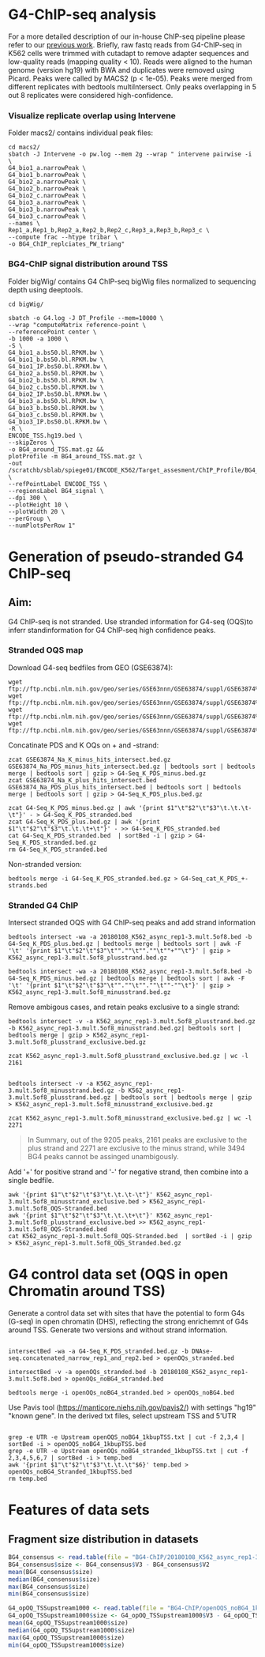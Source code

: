 # G4-ChIP-seq analysis
For a more detailed description of our in-house ChIP-seq pipeline please refer to our [previous work](https://github.com/sblab-bioinformatics/dna-secondary-struct-chrom-lands/blob/master/Methods.md).
Briefly, raw fastq reads from G4-ChIP-seq in K562 cells were trimmed with cutadapt to remove adapter sequences and low-quality reads (mapping quality < 10). Reads were aligned to the human genome (version hg19) with BWA and duplicates were removed using Picard. Peaks were called by MACS2 (p < 1e-05). Peaks were merged from different replicates with bedtools multiIntersect. Only peaks overlapping in 5 out 8 replicates were considered high-confidence. 

### Visualize replicate overlap using Intervene
Folder macs2/ contains individual peak files:
```
cd macs2/
sbatch -J Intervene -o pw.log --mem 2g --wrap " intervene pairwise -i \
G4_bio1_a.narrowPeak \
G4_bio1_b.narrowPeak \
G4_bio2_a.narrowPeak \
G4_bio2_b.narrowPeak \
G4_bio2_c.narrowPeak \
G4_bio3_a.narrowPeak \
G4_bio3_b.narrowPeak \
G4_bio3_c.narrowPeak \
--names \
Rep1_a,Rep1_b,Rep2_a,Rep2_b,Rep2_c,Rep3_a,Rep3_b,Rep3_c \
--compute frac --htype tribar \
-o BG4_ChIP_replciates_PW_triang"
```

### BG4-ChIP signal distribution around TSS
Folder bigWig/ contains G4 ChIP-seq bigWig files normalized to sequencing depth using deeptools.
```
cd bigWig/

sbatch -o G4.log -J DT_Profile --mem=10000 \
--wrap "computeMatrix reference-point \
--referencePoint center \
-b 1000 -a 1000 \
-S \
G4_bio1_a.bs50.bl.RPKM.bw \
G4_bio1_b.bs50.bl.RPKM.bw \
G4_bio1_IP.bs50.bl.RPKM.bw \
G4_bio2_a.bs50.bl.RPKM.bw \
G4_bio2_b.bs50.bl.RPKM.bw \
G4_bio2_c.bs50.bl.RPKM.bw \
G4_bio2_IP.bs50.bl.RPKM.bw \
G4_bio3_a.bs50.bl.RPKM.bw \
G4_bio3_b.bs50.bl.RPKM.bw \
G4_bio3_c.bs50.bl.RPKM.bw \
G4_bio3_IP.bs50.bl.RPKM.bw \
-R \
ENCODE_TSS.hg19.bed \
--skipZeros \
-o BG4_around_TSS.mat.gz && 
plotProfile -m BG4_around_TSS.mat.gz \
-out /scratchb/sblab/spiege01/ENCODE_K562/Target_assesment/ChIP_Profile/BG4_features/BG4_around_TSS.pdf \
--refPointLabel ENCODE_TSS \
--regionsLabel BG4_signal \
--dpi 300 \
--plotHeight 10 \
--plotWidth 20 \
--perGroup \
--numPlotsPerRow 1"
```


# Generation of pseudo-stranded G4 ChIP-seq 
## Aim:
G4 ChIP-seq is not stranded. Use stranded information for G4-seq (OQS)to inferr standinformation for G4 ChIP-seq high confidence peaks.

### Stranded OQS map

Download G4-seq bedfiles from GEO (GSE63874):

```
wget ftp://ftp.ncbi.nlm.nih.gov/geo/series/GSE63nnn/GSE63874/suppl/GSE63874%5FNa%5FK%5Fminus%5Fhits%5Fintersect%2Ebed%2Egz
wget ftp://ftp.ncbi.nlm.nih.gov/geo/series/GSE63nnn/GSE63874/suppl/GSE63874%5FNa%5FPDS%5Fminus%5Fhits%5Fintersect%2Ebed%2Egz
wget ftp://ftp.ncbi.nlm.nih.gov/geo/series/GSE63nnn/GSE63874/suppl/GSE63874%5FNa%5FPDS%5Fplus%5Fhits%5Fintersect%2Ebed%2Egz
wget ftp://ftp.ncbi.nlm.nih.gov/geo/series/GSE63nnn/GSE63874/suppl/GSE63874%5FNa%5FK%5Fplus%5Fhits%5Fintersect%2Ebed%2Egz
```

Concatinate PDS and K OQs on + and -strand:
```
zcat GSE63874_Na_K_minus_hits_intersect.bed.gz GSE63874_Na_PDS_minus_hits_intersect.bed.gz | bedtools sort | bedtools merge | bedtools sort | gzip > G4-Seq_K_PDS_minus.bed.gz
zcat GSE63874_Na_K_plus_hits_intersect.bed  GSE63874_Na_PDS_plus_hits_intersect.bed | bedtools sort | bedtools merge | bedtools sort | gzip > G4-Seq_K_PDS_plus.bed.gz

zcat G4-Seq_K_PDS_minus.bed.gz | awk '{print $1"\t"$2"\t"$3"\t.\t.\t-\t"}' - > G4-Seq_K_PDS_stranded.bed
zcat G4-Seq_K_PDS_plus.bed.gz | awk '{print $1"\t"$2"\t"$3"\t.\t.\t+\t"}' - >> G4-Seq_K_PDS_stranded.bed
cat G4-Seq_K_PDS_stranded.bed  | sortBed -i | gzip > G4-Seq_K_PDS_stranded.bed.gz
rm G4-Seq_K_PDS_stranded.bed
```
Non-stranded version:
```
bedtools merge -i G4-Seq_K_PDS_stranded.bed.gz > G4-Seq_cat_K_PDS_+-strands.bed   

```


### Stranded G4 ChIP
Intersect stranded OQS with G4 ChIP-seq peaks and add strand information 
```
bedtools intersect -wa -a 20180108_K562_async_rep1-3.mult.5of8.bed -b G4-Seq_K_PDS_plus.bed.gz | bedtools merge | bedtools sort | awk -F '\t' '{print $1"\t"$2"\t"$3"\t"".""\t"".""\t""+""\t"}' | gzip > K562_async_rep1-3.mult.5of8_plusstrand.bed.gz

bedtools intersect -wa -a 20180108_K562_async_rep1-3.mult.5of8.bed -b G4-Seq_K_PDS_minus.bed.gz | bedtools merge | bedtools sort | awk -F '\t' '{print $1"\t"$2"\t"$3"\t"".""\t"".""\t""-""\t"}' | gzip > K562_async_rep1-3.mult.5of8_minusstrand.bed.gz
```

Remove ambigous cases, and retain peaks exclusive to a single strand:
```
bedtools intersect -v -a K562_async_rep1-3.mult.5of8_plusstrand.bed.gz -b K562_async_rep1-3.mult.5of8_minusstrand.bed.gz| bedtools sort | bedtools merge | gzip > K562_async_rep1-3.mult.5of8_plusstrand_exclusive.bed.gz

zcat K562_async_rep1-3.mult.5of8_plusstrand_exclusive.bed.gz | wc -l
2161


bedtools intersect -v -a K562_async_rep1-3.mult.5of8_minusstrand.bed.gz -b K562_async_rep1-3.mult.5of8_plusstrand.bed.gz | bedtools sort | bedtools merge | gzip > K562_async_rep1-3.mult.5of8_minusstrand_exclusive.bed.gz

zcat K562_async_rep1-3.mult.5of8_minusstrand_exclusive.bed.gz | wc -l
2271
```
> In Summary, out of the 9205 peaks, 2161 peaks are exclusive to the plus strand and 2271 are exclusive to the minus strand, while 3494 BG4 peaks cannot be assinged unambigously.


Add '+' for positive strand and '-' for negative strand, then combine into a single bedfile.
```
awk '{print $1"\t"$2"\t"$3"\t.\t.\t-\t"}' K562_async_rep1-3.mult.5of8_minusstrand_exclusive.bed > K562_async_rep1-3.mult.5of8_OQS-Stranded.bed
awk '{print $1"\t"$2"\t"$3"\t.\t.\t+\t"}' K562_async_rep1-3.mult.5of8_plusstrand_exclusive.bed >> K562_async_rep1-3.mult.5of8_OQS-Stranded.bed
cat K562_async_rep1-3.mult.5of8_OQS-Stranded.bed  | sortBed -i | gzip > K562_async_rep1-3.mult.5of8_OQS_Stranded.bed.gz

```



# G4 control data set (OQS in open Chromatin around TSS)
Generate a control data set with sites that have the potential to form G4s (G-seq) in open chromatin (DHS), reflecting the strong enrichemnt of G4s around TSS. Generate two versions and without strand information. 

```

intersectBed -wa -a G4-Seq_K_PDS_stranded.bed.gz -b DNAse-seq.concatenated_narrow_rep1_and_rep2.bed > openOQs_stranded.bed

intersectBed -v -a openOQs_stranded.bed -b 20180108_K562_async_rep1-3.mult.5of8.bed > openOQs_noBG4_stranded.bed

bedtools merge -i openOQs_noBG4_stranded.bed > openOQs_noBG4.bed

```


Use Pavis tool (https://manticore.niehs.nih.gov/pavis2/) with settings "hg19" "known gene".
In the derived txt files, select upstream TSS and 5'UTR
```

grep -e UTR -e Upstream openOQS_noBG4_1kbupTSS.txt | cut -f 2,3,4 | sortBed -i > openOQS_noBG4_1kbupTSS.bed
grep -e UTR -e Upstream openOQs_noBG4_stranded_1kbupTSS.txt | cut -f 2,3,4,5,6,7 | sortBed -i > temp.bed
awk '{print $1"\t"$2"\t"$3"\t.\t.\t"$6}' temp.bed > openOQs_noBG4_Stranded_1kbupTSS.bed
rm temp.bed
```



# Features of data sets


## Fragment size distribution in datasets

```R
BG4_consensus <- read.table(file = "BG4-ChIP/20180108_K562_async_rep1-3.mult.5of8.bed", sep = '\t', header = F)
BG4_consensus$size <- BG4_consensus$V3 - BG4_consensus$V2
mean(BG4_consensus$size)
median(BG4_consensus$size)
max(BG4_consensus$size)
min(BG4_consensus$size)

G4_opOQ_TSSupstream1000 <- read.table(file = "BG4-ChIP/openOQS_noBG4_1kbupTSS.bed", sep = '\t', header = F)
G4_opOQ_TSSupstream1000$size <- G4_opOQ_TSSupstream1000$V3 - G4_opOQ_TSSupstream1000$V2
mean(G4_opOQ_TSSupstream1000$size)
median(G4_opOQ_TSSupstream1000$size)
max(G4_opOQ_TSSupstream1000$size)
min(G4_opOQ_TSSupstream1000$size)
```


